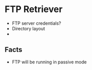 # FTP Retriever 

- FTP server credentials?
- Directory layout
- 

## Facts
- FTP will be running in passive mode
